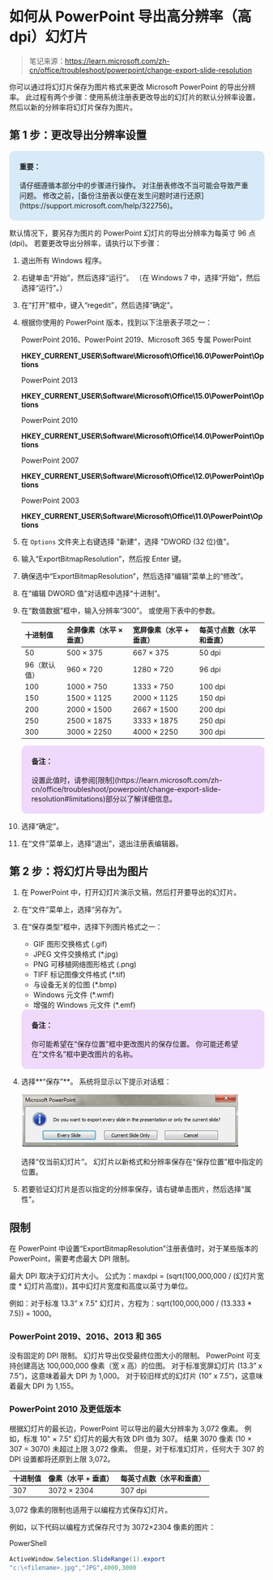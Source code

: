 # 如何从 PowerPoint 导出高分辨率（高 dpi）幻灯片



> 笔记来源：https://learn.microsoft.com/zh-cn/office/troubleshoot/powerpoint/change-export-slide-resolution



你可以通过将幻灯片保存为图片格式来更改 Microsoft PowerPoint 的导出分辨率。 此过程有两个步骤：使用系统注册表更改导出的幻灯片的默认分辨率设置，然后以新的分辨率将幻灯片保存为图片。



## 第 1 步：更改导出分辨率设置

<div style="background-color:#d7eaf8; padding:20px; border-radius:10px;">
 	<strong>重要：</strong>
	<br/>
	<br/>
	请仔细遵循本部分中的步骤进行操作。 对注册表修改不当可能会导致严重问题。 修改之前，[备份注册表以便在发生问题时进行还原](https://support.microsoft.com/help/322756)。
</div> 

默认情况下，要另存为图片的 PowerPoint 幻灯片的导出分辨率为每英寸 96 点 (dpi)。 若要更改导出分辨率，请执行以下步骤：

1. 退出所有 Windows 程序。

2. 右键单击“开始”，然后选择“运行”。 （在 Windows 7 中，选择“开始”，然后选择“运行”。）

3. 在“打开”框中，键入“regedit”，然后选择“确定”。

4. 根据你使用的 PowerPoint 版本，找到以下注册表子项之一：

    PowerPoint 2016、PowerPoint 2019、Microsoft 365 专属 PowerPoint

    **HKEY_CURRENT_USER\Software\Microsoft\Office\16.0\PowerPoint\Options**

    PowerPoint 2013

    **HKEY_CURRENT_USER\Software\Microsoft\Office\15.0\PowerPoint\Options**

    PowerPoint 2010

    **HKEY_CURRENT_USER\Software\Microsoft\Office\14.0\PowerPoint\Options**

    PowerPoint 2007

    **HKEY_CURRENT_USER\Software\Microsoft\Office\12.0\PowerPoint\Options**

    PowerPoint 2003

    **HKEY_CURRENT_USER\Software\Microsoft\Office\11.0\PowerPoint\Options**

5. 在 `Options` 文件夹上右键选择 "新建"，选择 "DWORD (32 位)值"。

6. 输入“ExportBitmapResolution”，然后按 Enter 键。

7. 确保选中“ExportBitmapResolution”，然后选择“编辑”菜单上的“修改”。

8. 在“编辑 DWORD 值”对话框中选择“十进制”。

9. 在“数值数据”框中，输入分辨率“300”。 或使用下表中的参数。

    | 十进制值     | 全屏像素（水平 × 垂直） | 宽屏像素（水平 + 垂直） | 每英寸点数（水平和垂直） |
    | :----------- | :---------------------- | :---------------------- | :----------------------- |
    | 50           | 500 × 375               | 667 × 375               | 50 dpi                   |
    | 96（默认值） | 960 × 720               | 1280 × 720              | 96 dpi                   |
    | 100          | 1000 × 750              | 1333 × 750              | 100 dpi                  |
    | 150          | 1500 × 1125             | 2000 × 1125             | 150 dpi                  |
    | 200          | 2000 × 1500             | 2667 × 1500             | 200 dpi                  |
    | 250          | 2500 × 1875             | 3333 × 1875             | 250 dpi                  |
    | 300          | 3000 × 2250             | 4000 × 2250             | 300 dpi                  |

    <div style="background-color:#efd9fd; padding:20px; border-radius:10px;">
     	<strong>备注：</strong>
    	<br/>
    	<br/>
    	设置此值时，请参阅[限制](https://learn.microsoft.com/zh-cn/office/troubleshoot/powerpoint/change-export-slide-resolution#limitations)部分以了解详细信息。
    </div> 

10. 选择“确定”。

11. 在“文件”菜单上，选择“退出”，退出注册表编辑器。



## 第 2 步：将幻灯片导出为图片

1. 在 PowerPoint 中，打开幻灯片演示文稿，然后打开要导出的幻灯片。

2. 在“文件”菜单上，选择“另存为”。

3. 在“保存类型”框中，选择下列图片格式之一：

    - GIF 图形交换格式 (.gif)
    - JPEG 文件交换格式 (*.jpg)
    - PNG 可移植网络图形格式 (.png)
    - TIFF 标记图像文件格式 (*.tif)
    - 与设备无关的位图 (*.bmp)
    - Windows 元文件 (*.wmf)
    - 增强的 Windows 元文件 (*.emf)

    <div style="background-color:#efd9fd; padding:20px; border-radius:10px;">
     	<strong>备注：</strong>
    	<br/>
    	<br/>
    	你可能希望在“保存位置”框中更改图片的保存位置。 你可能还希望在“文件名”框中更改图片的名称。
    </div> 

4. 选择**“保存”**。 系统将显示以下提示对话框：

    ![PowerPoint 对话框中每个幻灯片选项的屏幕截图。](readme.assets/current-slide.png)

    选择“仅当前幻灯片”。 幻灯片以新格式和分辨率保存在“保存位置”框中指定的位置。

5. 若要验证幻灯片是否以指定的分辨率保存，请右键单击图片，然后选择“属性”。



## 限制

在 PowerPoint 中设置“ExportBitmapResolution”注册表值时，对于某些版本的 PowerPoint，需要考虑最大 DPI 限制。

最大 DPI 取决于幻灯片大小。 公式为：maxdpi = (sqrt(100,000,000 / (幻灯片宽度 * 幻灯片高度))，其中幻灯片宽度和高度以英寸为单位。

例如：对于标准 13.3” x 7.5” 幻灯片，方程为：sqrt(100,000,000 / (13.333 * 7.5)) = 1000。



### PowerPoint 2019、2016、2013 和 365

没有固定的 DPI 限制。 幻灯片导出仅受最终位图大小的限制。 PowerPoint 可支持创建高达 100,000,000 像素（宽 x 高）的位图。 对于标准宽屏幻灯片 (13.3” x 7.5”)，这意味着最大 DPI 为 1,000。 对于较旧样式的幻灯片 (10” x 7.5”)，这意味着最大 DPI 为 1,155。



### PowerPoint 2010 及更低版本

根据幻灯片的最长边，PowerPoint 可以导出的最大分辨率为 3,072 像素。 例如，标准 10" × 7.5" 幻灯片的最大有效 DPI 值为 307。 结果 3070 像素 (10 × 307 = 3070) 未超过上限 3,072 像素。 但是，对于标准幻灯片，任何大于 307 的 DPI 设置都将还原到上限 3,072。

| 十进制值 | 像素（水平 + 垂直） | 每英寸点数（水平和垂直） |
| :------- | :------------------ | :----------------------- |
| 307      | 3072 × 2304         | 307 dpi                  |

3,072 像素的限制也适用于以编程方式保存幻灯片。

例如，以下代码以编程方式保存尺寸为 3072×2304 像素的图片：

PowerShell

```powershell
ActiveWindow.Selection.SlideRange(1).export
"c:\<filename>.jpg","JPG",4000,3000
```